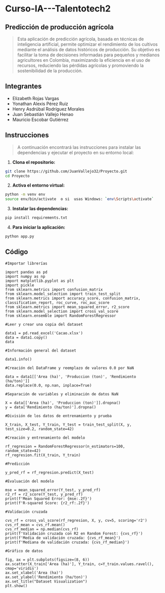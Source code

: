 # Curso-IA---Talentotech2

 ## Predicción de producción agrícola

   >Esta aplicación de predicción agrícola, basada en técnicas de inteligencia artificial, permite optimizar el rendimiento de los cultivos mediante el análisis de datos históricos de producción. Su objetivo es facilitar la toma de decisiones informadas para pequeños y medianos agricultores en Colombia, maximizando la eficiencia en el uso de recursos, reduciendo las pérdidas agrícolas y promoviendo la sostenibilidad de la producción.

  ## Integrantes
   * Elizabeth Rojas Vargas
   * Yonathan Alexis Pérez Ruiz
   * Henry Asdrúbal Rodríguez Morales
   * Juan Sebastián Vallejo Henao
   * Mauricio Escobar Gutiérrez

  ## Instrucciones
> A continuación encontrará las instrucciones para instalar las dependencias y ejecutar el proyecto en su entorno local:

1. **Clona el repositorio:**
```bash
git clone https://github.com/JuanVallejo32/Proyecto.git
cd Proyecto
```

2. **Activa el entorno virtual:**
```bash
python -m venv env
source env/bin/activate  o si  usas Windows: `env\Scripts\activate`
```

3. **Instalar las dependencias:**
```bash
pip install requirements.txt
```

 4. **Para iniciar la aplicación:**

 ```bash
 python app.py
 ```

## Código

```
#Importar librerías

import pandas as pd
import numpy as np
import matplotlib.pyplot as plt
import pickle
from sklearn.metrics import confusion_matrix
from sklearn.model_selection import train_test_split
from sklearn.metrics import accuracy_score, confusion_matrix, classification_report, roc_curve, roc_auc_score
from sklearn.metrics import mean_squared_error, r2_score
from sklearn.model_selection import cross_val_score
from sklearn.ensemble import RandomForestRegressor

#Leer y crear una copia del dataset

data1 = pd.read_excel('Cacao.xlsx')
data = data1.copy()
data

#Información general del dataset

data1.info()

#Creación del DataFrame y reemplazo de valores 0.0 por NaN

data = data1[['Area (ha)', 'Produccion (ton)', 'Rendimiento (ha/ton)']]
data.replace(0.0, np.nan, inplace=True)

#Separación de variables y eliminación de datos NaN

X = data[['Area (ha)', 'Produccion (ton)']].dropna()
y = data['Rendimiento (ha/ton)'].dropna()

#División de los datos de entrenamiento y prueba

X_train, X_test, Y_train, Y_test = train_test_split(X, y, test_size=0.2, random_state=42)

#Creación y entrenamiento del modelo

rf_regresion = RandomForestRegressor(n_estimators=100, random_state=42)
rf_regresion.fit(X_train, Y_train)

#Predicción

y_pred_rf = rf_regresion.predict(X_test)

#Evaluación del modelo

mse = mean_squared_error(Y_test, y_pred_rf)
r2_rf = r2_score(Y_test, y_pred_rf)
print(f'Mean Squared Error: {mse:.2f}')
print(f'R-squared Score: {r2_rf:.2f}')

#Validación cruzada

cvs_rf = cross_val_score(rf_regresion, X, y, cv=5, scoring='r2')
cvs_rf_mean = cvs_rf.mean()
cvs_rf_median = np.median(cvs_rf)
print(f'Validación cruzada con R2 en Random Forest: {cvs_rf}')
print(f'Media de validación cruzada: {cvs_rf_mean}')
print(f'Mediana de validación cruzada: {cvs_rf_median}')

#Gráfico de datos

fig, ax = plt.subplots(figsize=(8, 6))
ax.scatter(X_train['Area (ha)'], Y_train, c=Y_train.values.ravel(), cmap='viridis')
ax.set_xlabel('Area (ha)')
ax.set_ylabel('Rendimiento (ha/ton)')
ax.set_title("Dataset Visualization")
plt.show()

```
